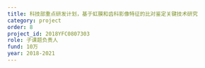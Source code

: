 ```yaml
---
title: 科技部重点研发计划，基于虹膜和齿科影像特征的比对鉴定关键技术研究
category: project
order: 8
project_id: 2018YFC0807303
role: 子课题负责人
fund: 10万
year: 2018-2021
---
```

